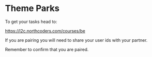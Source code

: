 # Theme Parks

To get your tasks head to:

https://l2c.northcoders.com/courses/be

If you are pairing you will need to share your user ids with your partner.

Remember to confirm that you are paired.
